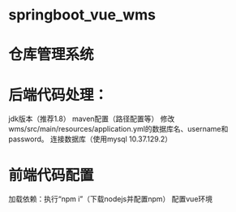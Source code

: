 # springboot_vue_wms
# 仓库管理系统
# 后端代码处理：
jdk版本（推荐1.8）
maven配置（路径配置等）
修改wms/src/main/resources/application.yml的数据库名、username和password。
连接数据库（使用mysql 10.37.129.2）
# 前端代码配置
加载依赖：执行“npm i”（下载nodejs并配置npm）
配置vue环境
